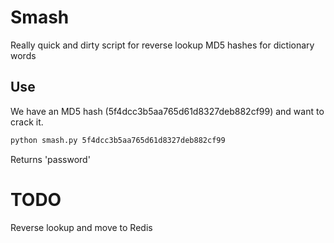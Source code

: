 # Smash

Really quick and dirty script for reverse lookup MD5 hashes for dictionary words

## Use

We have an MD5 hash (5f4dcc3b5aa765d61d8327deb882cf99) and want to crack it.

```bash
python smash.py 5f4dcc3b5aa765d61d8327deb882cf99
```

Returns 'password'

# TODO 

Reverse lookup and move to Redis